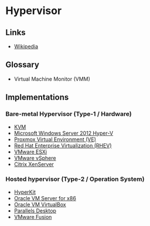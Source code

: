 # Hypervisor

## Links

- [Wikipedia](https://en.wikipedia.org/wiki/Hypervisor)

## Glossary

- Virtual Machine Monitor (VMM)

## Implementations

### Bare-metal Hypervisor (Type-1 / Hardware)

- [KVM](/kvm.md)
- [Microsoft Windows Server 2012 Hyper-V](/microsoft/hyper-v.md)
- [Proxmox Virtual Environment (VE)](/proxmox/virtual-environment.md)
- [Red Hat Enterprise Virtualization (RHEV)](./)
- [VMware ESXi](https://vmware.com/products/esxi-and-esx.html)
- [VMware vSphere](./)
- [Citrix XenServer](./)

<!--
- OpenStack
- Unraid
- Virtuozzo
- XCP-ng
-->

### Hosted hypervisor (Type-2 / Operation System)

- [HyperKit](/hyperkit.md)
- [Oracle VM Server for x86](https://oracle.com/virtualization/technologies/vm/)
- [Oracle VM VirtualBox](/virtualbox.md)
- [Parallels Desktop](/parallels/README.md)
- [VMware Fusion](/vmware/fusion.md)

<!--
- Solaris Containers
-->
